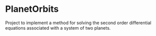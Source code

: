 # PlanetOrbits
Project to implement a method for solving the second order differential equations associated with a system of two planets.
